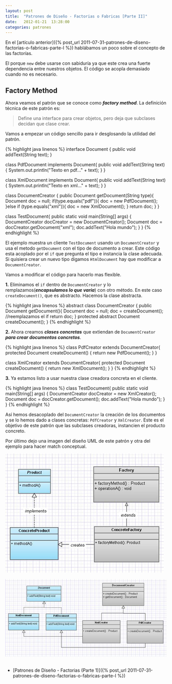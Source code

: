 ```yaml
---
layout: post
title:  "Patrones de Diseño - Factorias o Fabricas [Parte II]"
date:   2012-01-21  13:28:00
categories: patrones
---
```


En el [artículo anterior]({% post_url 2011-07-31-patrones-de-diseno-factorias-o-fabricas-parte-I %}) hablábamos un poco 
sobre el concepto de las factorías. 


El porque `new` debe usarse con sabiduría ya que este crea una fuerte dependencia entre nuestros objetos. El código se acopla 
demasiado cuando no es necesario.

## Factory Method
Ahora veamos el patrón que se conoce como **_factory method_**. La definición técnica de este patrón es:

>Define una interface para crear objetos, pero deja que subclases decidan que clase crear.

Vamos a empezar un código sencillo para ir desglosando la utilidad del patrón.

{% highlight java linenos %}
interface Document { 
   public void addText(String text); 
}

class PdfDocument implements Document{ 
   public void addText(String text){ 
      System.out.println("Texto en pdf..." + text); 
   } 
}

class XmlDocument implements Document{ 
   public void addText(String text){ 
      System.out.println("Texto en xml..." + text); 
   } 
}

class DocumentCreator { 
   public Document getDocument(String type){ 
      Document doc = null; 
      if(type.equals("pdf")){ 
         doc = new PdfDocument(); 
      }else if (type.equals("xml")){ 
         doc = new XmlDocument(); 
      } return doc; 
   } 
}

class TestDocument{ 
   public static void main(String[] args) { 
      DocumentCreator docCreator = new DocumentCreator(); 
      Document doc = docCreator.getDocument("xml"); 
      doc.addText("Hola mundo"); 
   } 
} 
{% endhighlight %}<br/>

El ejemplo muestra un cliente `TestDocument` usando un `DocumentCreator` y usa el metodo `getDocument` con el tipo de documento a crear. 
Este código esta acoplado por el `if` que pregunta el tipo e instancia la clase adecuada. 
Si quisiera crear un nuevo tipo digamos `HtmlDocument` hay que modificar a `DocumentCreator`. 

Vamos a modificar el código para hacerlo mas flexible.

**1.** Eliminamos el `if` dentro de `DocumentCreator` y lo remplazamos(_**encapsulamos lo que varia**_) con otro método. 
En este caso `createDocument()`, que es abstracto. Hacemos la clase abstracta.

{% highlight java linenos %} 
abstract class DocumentCreator { 
   public Document getDocument(){ 
      Document doc = null; 
      doc = createDocument(); 
      //reemplazamos el if 
      return doc; 
   } 
   protected abstract Document createDocument(); 
} 
{% endhighlight %}<br/>

**2.** Ahora creamos **_clases concretas_** que extiendan de `DocumentCreator` **_para crear documentos concretos_**.

{% highlight java linenos %}
class PdfCreator extends DocumentCreator{ 
   protected Document createDocument() { 
      return new PdfDocument(); 
   } 
}

class XmlCreator extends DocumentCreator{
   protected Document createDocument() { 
      return new XmlDocument(); 
   } 
} 
{% endhighlight %}<br/>

**3.** Ya estamos listo a usar nuestra clase creadora concreta en el cliente.

{% highlight java linenos %}
class TestDocument{ 
   public static void main(String[] args) { 
      DocumentCreator docCreator = new XmlCreator(); 
      Document doc = docCreator.getDocument(); 
      doc.addText("Hola mundo"); 
   } 
} 
{% endhighlight %}<br/>

Así hemos desacoplado del `DocumentCreator` la creación de los documentos y se lo hemos dado a clases concretas: 
`PdfCreator` y `XmlCreator`. Este es el objetivo de este patrón que las subclases creadoras, instancien el producto concreto.

Por último dejo una imagen del diseño UML de este patrón y otra del ejemplo para hacer match conceptual.

![Factory Method 01](/images/factory-method-01.jpg)<br/><br/>
![Factory Method 02](/images/factory-method-02.jpg)<br/><br/>

* [Patrones de Diseño - Factorias (Parte 1)]({% post_url 2011-07-31-patrones-de-diseno-factorias-o-fabricas-parte-I %})
